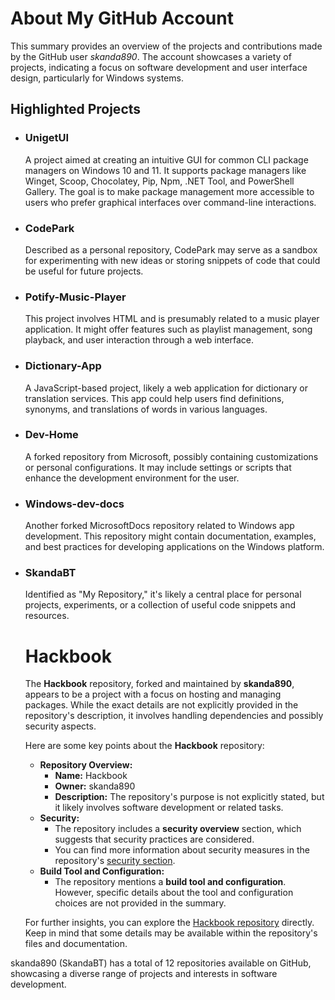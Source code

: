 <!DOCTYPE html>
<html lang="en">
<head>
    <meta charset="UTF-8">
    <meta name="viewport" content="width=device-width, initial-scale=1.0">
    </head>
     <body>
    <h1>About My GitHub Account</h1>
    <p>This summary provides an overview of the projects and contributions made by the GitHub user <em>skanda890</em>. The account showcases a variety of projects, indicating a focus on software development and user interface design, particularly for Windows systems.</p>
    <h2>Highlighted Projects</h2>
    <ul>
        <li>
            <h3>UnigetUI</h3>
            <p>A project aimed at creating an intuitive GUI for common CLI package managers on Windows 10 and 11. It supports package managers like Winget, Scoop, Chocolatey, Pip, Npm, .NET Tool, and PowerShell Gallery. The goal is to make package management more accessible to users who prefer graphical interfaces over command-line interactions.</p>
        </li>
        <li>
            <h3>CodePark</h3>
            <p>Described as a personal repository, CodePark may serve as a sandbox for experimenting with new ideas or storing snippets of code that could be useful for future projects.</p>
        </li>
        <li>
            <h3>Potify-Music-Player</h3>
            <p>This project involves HTML and is presumably related to a music player application. It might offer features such as playlist management, song playback, and user interaction through a web interface.</p>
        </li>
        <li>
            <h3>Dictionary-App</h3>
            <p>A JavaScript-based project, likely a web application for dictionary or translation services. This app could help users find definitions, synonyms, and translations of words in various languages.</p>
        </li>
        <li>
            <h3>Dev-Home</h3>
            <p>A forked repository from Microsoft, possibly containing customizations or personal configurations. It may include settings or scripts that enhance the development environment for the user.</p>
        </li>
        <li>
            <h3>Windows-dev-docs</h3>
            <p>Another forked MicrosoftDocs repository related to Windows app development. This repository might contain documentation, examples, and best practices for developing applications on the Windows platform.</p>
        </li>
        <!-- Additional repositories -->
        <li>
            <h3>SkandaBT</h3>
            <p>Identified as "My Repository," it's likely a central place for personal projects, experiments, or a collection of useful code snippets and resources.</p>
         <h1>Hackbook</h1>
    <p>
        The <strong>Hackbook</strong> repository, forked and maintained by <strong>skanda890</strong>, appears to be a project with a focus on hosting and managing packages. While the exact details are not explicitly provided in the repository's description, it involves handling dependencies and possibly security aspects.
    </p>
    <p>
        Here are some key points about the <strong>Hackbook</strong> repository:
    </p>
    <ul>
        <li><strong>Repository Overview:</strong>
            <ul>
                <li><strong>Name:</strong> Hackbook</li>
                <li><strong>Owner:</strong> skanda890</li>
                <li><strong>Description:</strong> The repository's purpose is not explicitly stated, but it likely involves software development or related tasks.</li>
            </ul>
        </li>
        <li><strong>Security:</strong>
            <ul>
                <li>The repository includes a <strong>security overview</strong> section, which suggests that security practices are considered.</li>
                <li>You can find more information about security measures in the repository's <a href="https://github.com/skanda890/Hackbook/security">security section</a>.</li>
            </ul>
        </li>
        <li><strong>Build Tool and Configuration:</strong>
            <ul>
                <li>The repository mentions a <strong>build tool and configuration</strong>. However, specific details about the tool and configuration choices are not provided in the summary.</li>
            </ul>
        </li>
    </ul>
    <p>
        For further insights, you can explore the <a href="https://github.com/skanda890/Hackbook">Hackbook repository</a> directly. Keep in mind that some details may be available within the repository's files and documentation.
    </p>  
        </li>
        <!-- Placeholder for additional repositories -->
        <!-- Add more <li> elements here with other repositories -->
    </ul>
    <p>skanda890 (SkandaBT) has a total of 12 repositories available on GitHub, showcasing a diverse range of projects and interests in software development.</p>
</body>
</html>
